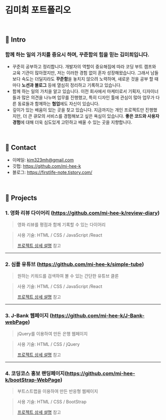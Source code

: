 # 김미희 포트폴리오

</br>

## :pushpin: Intro
### **함께 하는** **일의 가치를 중요시 하며, 꾸준함의 힘을 믿는 김미희입니다.**

- 꾸준히 공부하고 정리합니다.  개발자의 역할이 중요해짐에 따라 코딩 부트 캠프와 교육 기관이 많아졌지만, 저는 이러한 경험 없이 혼자 성장해왔습니다. 그래서 남들보다 속도는 더딜지라도 **꾸준함**을 놓치지 않으려 노력하며, 새로운 것을 공부 할 때마다 **노션과 블로그** 등에 열심히 정리하고 기록하고 있습니다.
- 함께 하는 일의 가치을 알고 있습니다.  이전 회사에서 마케터로서 기획자, 디자이너들과 많은 의견을 나누며 업무를 진행했고, 특히 디자인 툴에 관심이 많아 업무가 다른 동료들과 함께하는 **협업**에도 자신이 있습니다.
- 깊이가 있는 배움이 있는 곳을 찾고 있습니다.  지금까지는 개인 프로젝트만 진행했지만, 더 큰 큐모의 서비스를 경험해보고 싶은 욕심이 있습니다. **좋은 코드와 사용자 경험**에 대해 더욱 심도있게 고민하고 배울 수 있는 곳을 지향합니다.

</br>

## :pushpin: Contact
- 이메일: kim323mh@gmail.com
- 깃헙: https://github.com/mi-hee-k
- 블로그: https://firstlife-note.tistory.com/

</br>

## :pushpin: Projects
### 1. 영화 리뷰 다이어리 (https://github.com/mi-hee-k/review-diary)
>영화 리뷰를 평점과 함께 기록할 수 있는 다이어리

>사용 기술: 
> HTML / CSS / JavaScript /React
>
>[프로젝트 상세 설명](https://github.com/mi-hee-k/review-diary) 참고

---

### 2. 심플 유튜브 (https://github.com/mi-hee-k/simple-tube)
>원하는 키워드를 검색하여 볼 수 있는 간단한 유튜브 클론
 
>사용 기술: 
> HTML / CSS / JavaScript /React
>  
>[프로젝트 상세 설명](https://github.com/mi-hee-k/simple-tube) 참고

---

### 3. J-Bank 웹페이지 (https://github.com/mi-hee-k/J-Bank-webPage)
>jQuery를 이용하여 만든 은행 웹페이지

>사용 기술: 
> HTML / CSS / jQuery
>
>[프로젝트 상세 설명](https://github.com/mi-hee-k/J-Bank-webPage) 참고

---

### 4. 코딩코스 홍보 랜딩페이지(https://github.com/mi-hee-k/bootStrap-WebPage)
>부트스트랩을 이용하여 만든 반응형 웹페이지

>사용 기술: 
> HTML / CSS / BootStrap
>
>[프로젝트 상세 설명](https://github.com/mi-hee-k/bootStrap-WebPage) 참고


